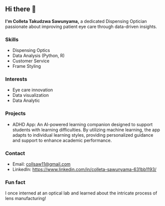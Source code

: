 ## Hi there 👋

**I'm Colleta Takudzwa Sawunyama,** a dedicated Dispensing Optician passionate about improving patient eye care through data-driven insights.

### Skills
* Dispensing Optics
* Data Analysis (Python, R)
* Customer Service
* Frame Styling

### Interests
* Eye care innovation
* Data visualization
* Data Analytic

### Projects
* ADHD App: An AI-powered learning companion designed to support students with learning difficulties. By utilizing machine learning, the app adapts to individual learning styles, providing personalized guidance and support to enhance academic performance.
  
### Contact
* Email: collsaw11@gmail.com
* LinkedIn: https://www.linkedin.com/in/colleta-sawunyama-631bb1193/

### Fun fact
I once interned at an optical lab and learned about the intricate process of lens manufacturing!

